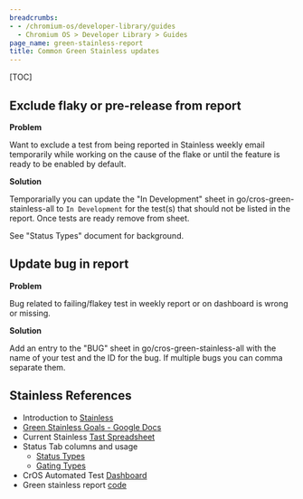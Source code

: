 ```yaml
---
breadcrumbs:
- - /chromium-os/developer-library/guides
  - Chromium OS > Developer Library > Guides
page_name: green-stainless-report
title: Common Green Stainless updates
---
```


[TOC]

## Exclude flaky or pre-release from report

**Problem**

Want to exclude a test from being reported in Stainless weekly email temporarily
while working on the cause of the flake or until the feature is ready to be
enabled by default.

**Solution**

Temporarially you can update the "In Development" sheet in
go/cros-green-stainless-all to `In Development` for the test(s) that should
not be listed in the report. Once tests are ready remove from sheet.

See "Status Types" document for background.

## Update bug in report

**Problem**

Bug related to failing/flakey test in weekly report or on dashboard is wrong or
missing.

**Solution**

Add an entry to the "BUG" sheet in go/cros-green-stainless-all
with the name of your test and the ID for the bug. If multiple bugs you can
comma separate them.

<!--*
# TODO: Add a blurb on how to get a missing test loaded into the spreadsheet.
*-->

## Stainless References

*   Introduction to
    [Stainless](https://g3doc.corp.google.com/company/teams/chromeos/subteams/platforms/tpgm/reference-material/stainless-introduction.md)
*   [Green Stainless Goals - Google Docs](http://doc/1TTA62izAYHylqPSFc9hyNeqr0IEVz200C3Nzs05aEK4#heading=h.y11rhgktwtrv)
*   Current Stainless [Tast Spreadsheet](http://go/cros-green-stainless-all)
*   Status Tab columns and usage
    *   [Status Types](http://doc/1zuw3MJxAwQ0Y2SQgv94OvVN2zIebWN9LWUhOwevFavg#heading=h.o1c5a82u1jb1)
    *   [Gating Types](http://doc/1zuw3MJxAwQ0Y2SQgv94OvVN2zIebWN9LWUhOwevFavg#heading=h.a7uvxmpqp0i)
*   CrOS Automated Test [Dashboard](http://go/cros-automated-test-dashboard)
*   Green stainless report
    [code](https://source.corp.google.com/piper///depot/google3/googleclient/chrome/chromeos_pmo/platform/green_stainless/)
